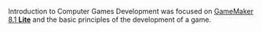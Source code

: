 Introduction to Computer Games Development was focused on [GameMaker 8.1 __Lite__](https://game-maker.en.uptodown.com/windows) and the basic principles of the development of a game.
